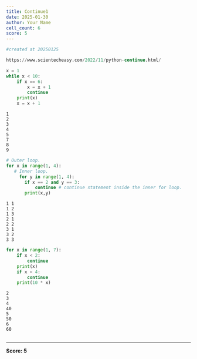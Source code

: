 ```yaml
---
title: Continue1
date: 2025-01-30
author: Your Name
cell_count: 6
score: 5
---
```


```python
#created at 20250125
```


```python
https://www.scientecheasy.com/2022/11/python-continue.html/

```


```python
x = 1
while x < 10:
    if x == 6:
        x = x + 1
        continue
    print(x)
    x = x + 1
```

    1
    2
    3
    4
    5
    7
    8
    9



```python
# Outer loop.
for x in range(1, 4):
   # Inner loop.
     for y in range(1, 4):
       if x == 2 and y == 3:
           continue # continue statement inside the inner for loop.
       print(x,y)

```

    1 1
    1 2
    1 3
    2 1
    2 2
    3 1
    3 2
    3 3



```python
for x in range(1, 7):
    if x < 2:
        continue
    print(x)
    if x < 4:
        continue
    print(10 * x)

```

    2
    3
    4
    40
    5
    50
    6
    60



```python

```


---
**Score: 5**